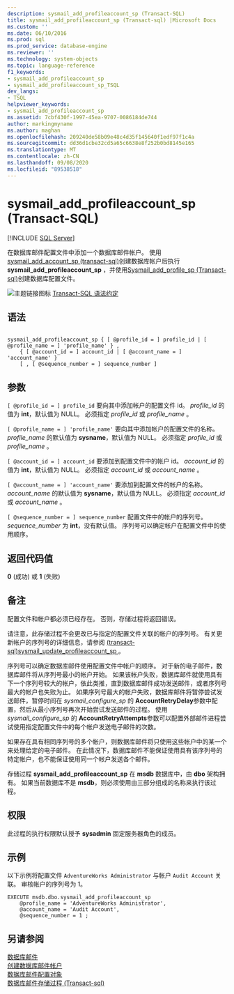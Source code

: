 ```yaml
---
description: sysmail_add_profileaccount_sp (Transact-SQL)
title: sysmail_add_profileaccount_sp (Transact-sql) |Microsoft Docs
ms.custom: ''
ms.date: 06/10/2016
ms.prod: sql
ms.prod_service: database-engine
ms.reviewer: ''
ms.technology: system-objects
ms.topic: language-reference
f1_keywords:
- sysmail_add_profileaccount_sp
- sysmail_add_profileaccount_sp_TSQL
dev_langs:
- TSQL
helpviewer_keywords:
- sysmail_add_profileaccount_sp
ms.assetid: 7cbf430f-1997-45ea-9707-0086184de744
author: markingmyname
ms.author: maghan
ms.openlocfilehash: 209240de58b09e48c4d35f145640f1edf97f1c4a
ms.sourcegitcommit: dd36d1cbe32cd5a65c6638e8f252b0bd8145e165
ms.translationtype: MT
ms.contentlocale: zh-CN
ms.lasthandoff: 09/08/2020
ms.locfileid: "89538518"
---
```

# <a name="sysmail_add_profileaccount_sp-transact-sql"></a>sysmail_add_profileaccount_sp (Transact-SQL)
[!INCLUDE [SQL Server](../../includes/applies-to-version/sqlserver.md)]

  在数据库邮件配置文件中添加一个数据库邮件帐户。 使用[sysmail_add_account_sp &#40;transact-sql&#41;](../../relational-databases/system-stored-procedures/sysmail-add-account-sp-transact-sql.md)创建数据库帐户后执行**sysmail_add_profileaccount_sp** ，并使用[Sysmail_add_profile_sp &#40;Transact-sql&#41;](../../relational-databases/system-stored-procedures/sysmail-add-profile-sp-transact-sql.md)创建数据库配置文件。  
  
 ![主题链接图标](../../database-engine/configure-windows/media/topic-link.gif "“主题链接”图标") [Transact-SQL 语法约定](../../t-sql/language-elements/transact-sql-syntax-conventions-transact-sql.md)  
  
## <a name="syntax"></a>语法  
  
```  
  
sysmail_add_profileaccount_sp { [ @profile_id = ] profile_id | [ @profile_name = ] 'profile_name' } ,  
    { [ @account_id = ] account_id | [ @account_name = ] 'account_name' }  
    [ , [ @sequence_number = ] sequence_number ]  
```  
  
## <a name="arguments"></a>参数  
`[ @profile_id = ] profile_id` 要向其中添加帐户的配置文件 id。 *profile_id* 的值为 **int**，默认值为 NULL。 必须指定 *profile_id* 或 *profile_name* 。  
  
`[ @profile_name = ] 'profile_name'` 要向其中添加帐户的配置文件的名称。 *profile_name* 的默认值为 **sysname**，默认值为 NULL。 必须指定 *profile_id* 或 *profile_name* 。  
  
`[ @account_id = ] account_id` 要添加到配置文件中的帐户 id。 *account_id* 的值为 **int**，默认值为 NULL。 必须指定 *account_id* 或 *account_name* 。  
  
`[ @account_name = ] 'account_name'` 要添加到配置文件的帐户的名称。 *account_name* 的默认值为 **sysname**，默认值为 NULL。 必须指定 *account_id* 或 *account_name* 。  
  
`[ @sequence_number = ] sequence_number` 配置文件中的帐户的序列号。 *sequence_number* 为 **int**，没有默认值。 序列号可以确定帐户在配置文件中的使用顺序。  
  
## <a name="return-code-values"></a>返回代码值  
 **0** (成功) 或 **1** (失败)   
  
## <a name="remarks"></a>备注  
 配置文件和帐户都必须已经存在。 否则，存储过程将返回错误。  
  
 请注意，此存储过程不会更改已与指定的配置文件关联的帐户的序列号。 有关更新帐户的序列号的详细信息，请参阅 [&#40;transact-sql&#41;sysmail_update_profileaccount_sp ](../../relational-databases/system-stored-procedures/sysmail-update-profileaccount-sp-transact-sql.md)。  
  
 序列号可以确定数据库邮件使用配置文件中帐户的顺序。 对于新的电子邮件，数据库邮件将从序列号最小的帐户开始。 如果该帐户失败，数据库邮件就使用具有下一个序列号较大的帐户，依此类推，直到数据库邮件成功发送邮件，或者序列号最大的帐户也失败为止。 如果序列号最大的帐户失败，数据库邮件将暂停尝试发送邮件，暂停时间在 *sysmail_configure_sp* 的 **AccountRetryDelay**参数中配置，然后从最小序列号再次开始尝试发送邮件的过程。 使用 *sysmail_configure_sp* 的 **AccountRetryAttempts**参数可以配置外部邮件进程尝试使用指定配置文件中的每个帐户发送电子邮件的次数。  
  
 如果存在具有相同序列号的多个帐户，则数据库邮件将只使用这些帐户中的某一个来处理给定的电子邮件。 在此情况下，数据库邮件不能保证使用具有该序列号的特定帐户，也不能保证使用同一个帐户发送各个邮件。  
  
 存储过程 **sysmail_add_profileaccount_sp** 在 **msdb** 数据库中，由 **dbo** 架构拥有。 如果当前数据库不是 **msdb**，则必须使用由三部分组成的名称来执行该过程。  
  
## <a name="permissions"></a>权限  
 此过程的执行权限默认授予 **sysadmin** 固定服务器角色的成员。  
  
## <a name="examples"></a>示例  
 以下示例将配置文件 `AdventureWorks Administrator` 与帐户 `Audit Account` 关联。 审核帐户的序列号为 1。  
  
```  
EXECUTE msdb.dbo.sysmail_add_profileaccount_sp  
    @profile_name = 'AdventureWorks Administrator',  
    @account_name = 'Audit Account',  
    @sequence_number = 1 ;  
```  
  
## <a name="see-also"></a>另请参阅  
 [数据库邮件](../../relational-databases/database-mail/database-mail.md)   
 [创建数据库邮件帐户](../../relational-databases/database-mail/create-a-database-mail-account.md)   
 [数据库邮件配置对象](../../relational-databases/database-mail/database-mail-configuration-objects.md)   
 [数据库邮件存储过程 &#40;Transact-sql&#41;](../../relational-databases/system-stored-procedures/database-mail-stored-procedures-transact-sql.md)  
  
  
